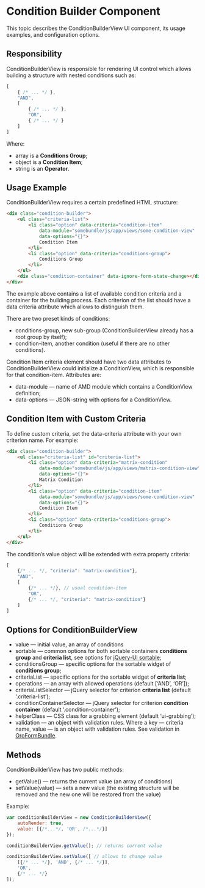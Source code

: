 <a id="bundle-docs-platform-query-designer-bundle-condition-builder-component"></a>

# Condition Builder Component

This topic describes the ConditionBuilderView UI component, its usage examples, and configuration options.

## Responsibility

ConditionBuilderView is responsible for rendering UI control which allows building a structure with nested conditions such as:

```javascript
[
    { /* ... */ },
    "AND",
    [
        { /* ... */ },
        "OR",
        { /* ... */ }
    ]
]
```

Where:

- array is a **Conditions Group**;
- object is a **Condition Item**;
- string is an **Operator**.

## Usage Example

ConditionBuilderView requires a certain predefined HTML structure:

```html
<div class="condition-builder">
    <ul class="criteria-list">
        <li class="option" data-criteria="condition-item"
            data-module="somebundle/js/app/views/some-condition-view"
            data-options="{}">
            Condition Item
        </li>
        <li class="option" data-criteria="conditions-group">
            Conditions Group
        </li>
    </ul>
    <div class="condition-container" data-ignore-form-state-change></div>
</div>
```

The example above contains a list of available condition criteria and a container for the building process. Each criterion of the list should have a data criteria attribute which allows to distinguish them.

There are two preset kinds of conditions:

- conditions-group, new sub-group (ConditionBuilderView already has a root group by itself);
- condition-item, another condition (useful if there are no other conditions).

Condition Item criteria element should have two data attributes to ConditionBuilderView could initialize a ConditionView, which is responsible for that condition-item. Attributes are:

- data-module — name of AMD module which contains a ConditionView definition;
- data-options — JSON-string with options for a ConditionView.

## Condition Item with Custom Criteria

To define custom criteria, set the data-criteria attribute with your own criterion name. For example:

```html
<div class="condition-builder">
    <ul class="criteria-list" id="criteria-list">
        <li class="option" data-criteria="matrix-condition"
            data-module="somebundle/js/app/views/matrix-condition-view"
            data-options="{}">
            Matrix Condition
        </li>
        <li class="option" data-criteria="condition-item"
            data-module="somebundle/js/app/views/some-condition-view"
            data-options="{}">
            Condition Item
        </li>
        <li class="option" data-criteria="conditions-group">
            Conditions Group
        </li>
    </ul>
</div>
```

The condition’s value object will be extended with extra property criteria:

```javascript
[
    {/* ... */, "criteria": "matrix-condition"},
    "AND",
    [
        {/* ... */}, // usual condition-item
        "OR",
        {/* ... */, "criteria": "matrix-condition"}
    ]
]
```

## Options for ConditionBuilderView

- value — initial value, an array of conditions
- sortable — common options for both sortable containers **conditions group** and **criteria list**, see options for <a href="http://api.jqueryui.com/sortable" target="_blank">jQuery-UI sortable</a>;
- conditionsGroup — specific options for the sortable widget of **conditions group**;
- criteriaList — specific options for the sortable widget of **criteria list**;
- operations — an array with allowed operations (default [‘AND’, ‘OR’]);
- criteriaListSelector — jQuery selector for criterion **criteria list** (default ‘.criteria-list’);
- conditionContainerSelector — jQuery selector for criterion **condition container** (default ‘.condition-container’);
- helperClass — CSS class for a grabbing element (default ‘ui-grabbing’);
- validation — an object with validation rules. Where a key — criteria name, value — is an object with validation rules. See validation in [OroFormBundle](../FormBundle/index.md#bundle-docs-platform-form-bundle).

## Methods

ConditionBuilderView has two public methods:

- getValue() — returns the current value (an array of conditions)
- setValue(value) — sets a new value (the existing structure will be removed and the new one will be restored from the value)

Example:

```javascript
var conditionBuilderView = new ConditionBuilderView({
    autoRender: true,
    value: [{/*...*/, 'OR', /*...*/}]
});

conditionBuilderView.getValue(); // returns current value

conditionBuilderView.setValue([ // allows to change value
    [{/* ... */}, 'AND', {/* ... */}],
    'OR',
    {/* ... */}
]);
```

<!-- Frontend -->
